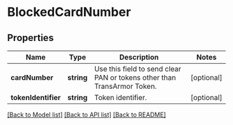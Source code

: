 # BlockedCardNumber

## Properties
Name | Type | Description | Notes
------------ | ------------- | ------------- | -------------
**cardNumber** | **string** | Use this field to send clear PAN or tokens other than TransArmor Token. | [optional] 
**tokenIdentifier** | **string** | Token identifier. | [optional] 

[[Back to Model list]](../README.md#documentation-for-models) [[Back to API list]](../README.md#documentation-for-api-endpoints) [[Back to README]](../README.md)


